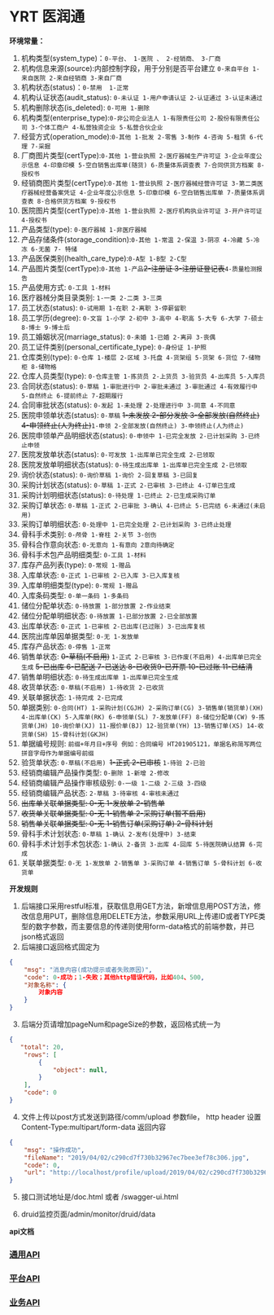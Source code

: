 # YRT 医润通

**环境常量：**
1. 机构类型(system_type)：`0-平台、 1-医院 、 2-经销商、 3-厂商`
2. 机构信息来源(source):内部控制字段，用于分别是否平台建立 `0-来自平台 1-来自医院 2-来自经销商 3-来自厂商`
3. 机构状态(status)：`0-禁用  1-正常`
4. 机构认证状态(audit_status): `0-未认证 1-用户申请认证 2-认证通过 3-认证未通过`
5. 机构删除状态(is_deleted): `0-可用 1-删除`
6. 机构类型(enterprise_type):`0-非公司企业法人 1-有限责任公司 2-股份有限责任公司 3-个体工商户 4-私营独资企业 5-私营合伙企业`
7. 经营方式(operation_mode):`0-其他 1-批发 2-零售 3-制作 4-咨询 5-租赁 6-代理 7-采掘`
8. 厂商图片类型(certType):`0-其他 1-营业执照 2-医疗器械生产许可证 3-企业年度公示信息 4-印章印模 5-空白销售出库单(随货) 6-质量体系调查表 7-合同供货方档案 8-授权书`
9. 经销商图片类型(certType):`0-其他 1-营业执照 2-医疗器械经营许可证 3-第二类医疗器械经营备案凭证 4-企业年度公示信息 5-印章印模 6-空白销售出库单 7-质量体系调查表 8-合格供货方档案 9-授权书`
10. 医院图片类型(certType):`0-其他 1-营业执照 2-医疗机构执业许可证 3-开户许可证 4-授权书`
11. 产品类型(type): `0-医疗器械 1-非医疗器械`
11. 产品存储条件(storage_condition):`0-其他 1-常温 2-保温 3-阴凉 4-冷藏 5-冷冻 6-无菌 7- 特储`
12. 产品医保类别(health_care_type):`0-A型 1-B型 2-C型`
13. 产品图片类型(certType):`0-其他 1-产品`~~2-注册证 3-注册证登记表~~`4-质量检测报告`
14. 产品使用方式: `0-工具 1-材料`
15. 医疗器械分类目录类别: `1-一类 2-二类 3-三类`
14. 员工状态(status): `0-试用期 1-在职 2-离职 3-停薪留职`
15. 员工学历(degree): `0-文盲 1-小学 2-初中 3-高中 4-职高 5-大专 6-大学 7-硕士 8-博士 9-博士后`
16. 员工婚姻状况(marriage_status): `0-未婚 1-已婚 2-离异 3-丧偶`
17. 员工证件类别(personal_certificate_type): `0-身份证 1-护照`
18. 仓库类别(type): `0-仓库 1-楼层 2-区域 3-托盘 4-货架组 5-货架 6-货位 7-储物柜 8-储物格`
19. 仓库人员类型(type): `0-仓库主管 1-拣货员 2-上货员 3-验货员 4-出库员 5-入库员`
19. 合同状态(status): `0-草稿 1-审批进行中 2-审批未通过 3-审批通过 4-有效履行中 5-自然终止 6-提前终止 7-超期履行`
20. 合同审批状态(status): `0-发起 1-未处理 2-处理进行中 3-同意 4-不同意`
21. 医院申领单状态(status): `0-草稿` ~~1-未发放 2-部分发放 3-全部发放(自然终止) 4-申领终止(人为终止)~~`1-申领 2-全部发放(自然终止) 3-申领终止(人为终止)`
22. 医院申领单产品明细状态(status): `0-申领中 1-已完全发放 2-已计划采购 3-已终止申领`
23. 医院发放单状态(status): `0-可发放 1-出库单已完全生成 2-已领取`
24. 医院发放单明细状态(status): `0-待生成出库单 1-出库单已完全生成 2-已领取`
22. 询价状态(status): `0-询价草稿 1-询价 2-回复草稿 3-已回复`
23. 采购计划状态(status): `0-草稿 1-正式 2-已审核 3-已终止 4-订单已生成`
24. 采购计划明细状态(status): `0-待处理 1-已终止 2-已生成采购订单`
25. 采购订单状态: `0-草稿 1-正式 2-已审批 3-确认 4-已终止 5-已完结 6-未通过(未启用)`
26. 采购订单明细状态: `0-处理中 1-已完全处理 2-已计划采购 3-已终止处理`
27. 骨科手术类别: `0-颅骨 1-脊柱 2-关节 3-创伤`
28. 骨科合作意向状态: `0-无意向 1-有意向 2意向待确定`
29. 骨科手术包产品明细类型: `0-工具 1-材料`
30. 库存产品列表(type): `0-常规 1-赠品`
31. 入库单状态: `0-正式 1-已审核 2-已入库 3-已入库复核`
32. 入库单明细类型(type): `0-常规 1-赠品`
33. 入库条码类型: `0-单一条码 1-多条码`
34. 储位分配单状态: `0-待放置 1-部分放置 2-作业结束`
35. 储位分配单明细状态: `0-待放置 1-已部分放置 2-已全部放置`
33. 出库单状态: `0-正式 1-已审核 2-已出库(已过账) 3-已出库复核`
34. 医院出库单因单据类型: `0-无 1-发放单`
34. 库存产品状态: `0-停售 1-正常`
35. 销售单状态: ~~0-草稿(不启用)~~ `1-正式 2-已审核 3-已作废(不启用) 4-出库单已完全生成` ~~5-已出库 6-已配送 7-已送达 8-已收货9-已开票 10-已过账 11-已结清~~
36. 销售单明细状态: `0-待生成出库单 1-出库单已完全生成`
37. 收货单状态: `0-草稿(不启用) 1-待收货 2-已收货`
38. 关联单据状态: `1-待完成 2-已完成`
36. 单据类别: `0-合同(HT) 1-采购计划(CGJH) 2-采购订单(CG) 3-销售单(销货单)(XH) 4-出库单(CK) 5-入库单(RK) 6-申领单(SL) 7-发放单(FF) 8-储位分配单(CW) 9-拣货单(JH) 10-询价单(XJ) 11-报价单(BJ) 12-验货单(YH) 13-销售订单(XS) 14-收货单(SH) 15-骨科计划(GKJH)`
37. 单据编号规则: `前缀+年月日+序号 例如：合同编号 HT201905121，单据名称简写两位拼音字母作为单据编号前缀`
38. 验货单状态: `0-草稿(不启用) `~~1-正式 2-已审核~~ `1-待验 2-已验`
38. 经销商编辑产品操作类型: `0-删除 1-新增 2-修改`
39. 经销商编辑产品操作审核级别: `0-一级 1-二级 2-三级 3-四级`
40. 经销商编辑产品状态: `2-草稿 3-待审核 4-审核未通过`
41. ~~出库单关联单据类型: 0-无 1-发放单 2-销售单~~
42. ~~收货单关联单据类型: 0-无 1-销售单 2-采购订单(暂不启用)~~
43. ~~销售单关联单据类型: 0-无 1-销售订单(采购订单) 2-骨科计划~~
42. 骨科手术计划状态: `0-草稿 1-确认 2-发布(处理中) 3-结束`
43. 骨科手术计划手术包状态: `1-确认 2-备货 3-出库 4-回库 5-待医院确认结算 6-完成`
44. 关联单据类型: `0-无 1-发放单 2-销售单 3-采购订单 4-销售订单 5-骨科计划 6-收货单`

**开发规则**

1. 后端接口采用restful标准，获取信息用GET方法，新增信息用POST方法，修改信息用PUT，删除信息用DELETE方法，参数采用URL上传递ID或者TYPE类型的数字参数，而主要信息的传递则使用form-data格式的前端参数，并已json格式返回
2. 后端接口返回格式固定为

```json
{
    "msg": "消息内容(成功提示或者失败原因)",
    "code": 0-成功；1-失败；其他http错误代码，比如404、500,
    "对象名称": {
        对象内容
    }
}
```

3. 后端分页请增加pageNum和pageSize的参数，返回格式统一为
```json
{
   "total": 20,
    "rows": [
        {
            "object": null,
        }
    ],
    "code": 0
}
```


4. 文件上传以post方式发送到路径/comm/upload
参数file， http header 设置Content-Type:multipart/form-data 
返回内容
```json
{
    "msg": "操作成功",
    "fileName": "2019/04/02/c290cd7f730b32967ec7bee3ef78c306.jpg",
    "code": 0,
    "url": "http://localhost/profile/upload/2019/04/02/c290cd7f730b32967ec7bee3ef78c306.jpg"
}
```

5. 接口测试地址是/doc.html 或者 /swagger-ui.html

6. druid监控页面/admin/monitor/druid/data

**api文档**
### [通用API](/COMMON.md)
### [平台API](/PLATFORM.md)
### [业务API](/BUSINESS.md)
